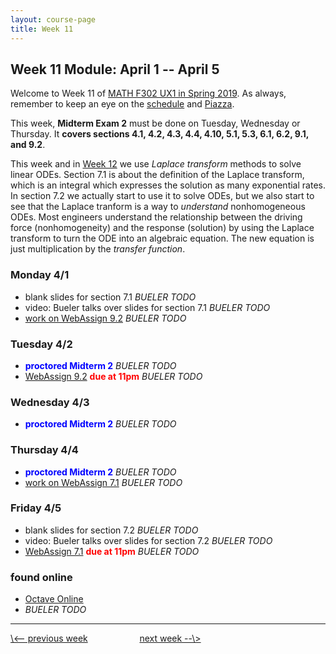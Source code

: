 ```yaml
---
layout: course-page
title: Week 11
---
```


## Week 11 Module: April 1 -- April 5

Welcome to Week 11 of [MATH F302 UX1 in Spring 2019](index.html).  As always, remember to keep an eye on the [schedule](schedule.pdf) and [Piazza](https://piazza.com/uaf/spring2019/math302ux1/home).

This week, **Midterm Exam 2** must be done on Tuesday, Wednesday or Thursday.  It **covers sections 4.1, 4.2, 4.3, 4.4, 4.10, 5.1, 5.3, 6.1, 6.2, 9.1, and 9.2**.

This week and in [Week 12](week12) we use _Laplace transform_ methods to solve linear ODEs.  Section 7.1 is about the definition of the Laplace transform, which is an integral which expresses the solution as many exponential rates.  In section 7.2 we actually start to use it to solve ODEs, but we also start to see that the Laplace tranform is a way to _understand_ nonhomogeneous ODEs.  Most engineers understand the relationship between the driving force (nonhomogeneity) and the response (solution) by using the Laplace transform to turn the ODE into an algebraic equation.  The new equation is just multiplication by the _transfer function_.

### Monday 4/1
* blank slides for section 7.1 _BUELER TODO_
* video: Bueler talks over slides for section 7.1 _BUELER TODO_
* [work on WebAssign 9.2](https://www.webassign.net/) _BUELER TODO_

### Tuesday 4/2
* <span style="color:blue">**proctored Midterm 2**</span> _BUELER TODO_
* [WebAssign 9.2](https://www.webassign.net/) <span style="color:red">**due at 11pm**</span> _BUELER TODO_

### Wednesday 4/3
* <span style="color:blue">**proctored Midterm 2**</span> _BUELER TODO_

### Thursday 4/4
* <span style="color:blue">**proctored Midterm 2**</span> _BUELER TODO_
* [work on WebAssign 7.1](https://www.webassign.net/) _BUELER TODO_

### Friday 4/5
* blank slides for section 7.2 _BUELER TODO_
* video: Bueler talks over slides for section 7.2 _BUELER TODO_
* [WebAssign 7.1](https://www.webassign.net/) <span style="color:red">**due at 11pm**</span> _BUELER TODO_

### found online
* [Octave Online](https://octave-online.net/)
* _BUELER TODO_

<hr>
<a align="left" href="week10">\<-- previous week</a>  &nbsp; &nbsp; &nbsp; &nbsp; &nbsp; &nbsp; &nbsp; &nbsp; &nbsp; &nbsp; <a align="right" href="week12">next week --\></a>
